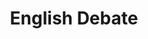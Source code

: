 ---
title: English Debate
layout: grade
image: /img/debating.png
heading: Everything You Need Here!
description: >-
  The overarching goal of this course is to improve your ability to communicate in English, both oral and written aspects. To that end we will have different course activities to help strengthen communication abilities and reinforce what you have already learned.
intro:
  blurbs:
    - image: /img/syllabus.svg
      text: >
        Syllabus
      link: sks/fall2022/english-debate/syllabus
    - image: /img/pencil.svg
      text: >
        Assignments
      link: sks/fall2022/english-debate/assignments
    - image: /img/calendar.svg
      text: >
        Schedule
      link: sks/fall2022/english-debate/schedule
    - image: /img/books.svg
      text: >
        Resources
      link: sks/fall2022/english-debate/powerpoints
---